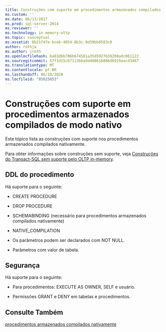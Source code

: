 ```yaml
---
title: Construções com suporte em procedimentos armazenados compilados nativamente | Microsoft Docs
ms.custom: ''
ms.date: 06/13/2017
ms.prod: sql-server-2014
ms.reviewer: ''
ms.technology: in-memory-oltp
ms.topic: conceptual
ms.assetid: 6b21f47e-bceb-4054-8b3c-9d39bb9583c0
author: rothja
ms.author: jroth
ms.openlocfilehash: ba83dbb706b674581a35d5927639208adc061122
ms.sourcegitcommit: 57f1d15c67113bbadd40861b886d6929aacd3467
ms.translationtype: MT
ms.contentlocale: pt-BR
ms.lasthandoff: 06/18/2020
ms.locfileid: "85025653"
---
```

# <a name="supported-constructs-on-natively-compiled-stored-procedures"></a>Construções com suporte em procedimentos armazenados compilados de modo nativo
  Este tópico lista as construções com suporte nos procedimentos armazenados compilados nativamente.  
  
 Para obter informações sobre construções sem suporte, veja [Construções do Transact-SQL sem suporte pelo OLTP in-memory](transact-sql-constructs-not-supported-by-in-memory-oltp.md).  
  
## <a name="procedure-ddl"></a>DDL do procedimento  
 Há suporte para o seguinte:  
  
-   CREATE PROCEDURE  
  
-   DROP PROCEDURE  
  
-   SCHEMABINDING (necessário para procedimentos armazenados compilados nativamente)  
  
-   NATIVE_COMPILATION  
  
-   Os parâmetros podem ser declarados com NOT NULL.  
  
-   Parâmetros com valor de tabela.  
  
## <a name="security"></a>Segurança  
 Há suporte para o seguinte:  
  
-   Para procedimentos: EXECUTE AS OWNER, SELF e usuário.  
  
-   Permissões GRANT e DENY em tabelas e procedimentos.  
  
## <a name="see-also"></a>Consulte Também  
 [procedimentos armazenados compilados nativamente](natively-compiled-stored-procedures.md)  
  
  
